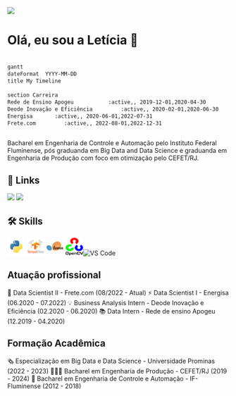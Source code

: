 ![](https://komarev.com/ghpvc/?username=leticiagcsilva)

# Olá, eu sou a Letícia 👋

```mermaid

gantt
dateFormat  YYYY-MM-DD
title My Timeline

section Carreira
Rede de Ensino Apogeu           :active,, 2019-12-01,2020-04-30
Deode Inovação e Eficiência         :active,, 2020-02-01,2020-06-30
Energisa       :active,, 2020-06-01,2022-07-31
Frete.com         :active,, 2022-08-01,2022-12-31

```
##
Bacharel em Engenharia de Controle e Automação pelo Instituto Federal Fluminense, pós graduanda em Big Data and Data Science e graduanda em Engenharia de Produção com foco em otimização pelo CEFET/RJ. 

## 🔗 Links
<div>
  <a href="https://www.linkedin.com/in/leticia-gomescsilva/" target="_blank"><img src="https://img.shields.io/badge/-LinkedIn-%230077B5?style=for-the-badge&logo=linkedin&logoColor=white" target="_blank"></a>
  <a href="https://www.instagram.com/leticiagomescsilva/" target="_blank"><img src="https://img.shields.io/badge/-Instagram-%23E4405F?style=for-the-badge&logo=instagram&logoColor=white" target="_blank"></a>
</div>

## 🛠 Skills 
<img title="Python" alt="Python" width="40px" src="https://raw.githubusercontent.com/github/explore/master/topics/python/python.png"> <img title="TensorFlow" alt="TensorFlow" width="40px" src="https://raw.githubusercontent.com/github/explore/master/topics/tensorflow/tensorflow.png"> <img title="Scikit-Learn" alt="Scikit Learn" width="40px" src="https://raw.githubusercontent.com/github/explore/master/topics/scikit-learn/scikit-learn.png"> <img title="OpenCV" alt="OpenCV" width="40px" src="https://raw.githubusercontent.com/github/explore/master/topics/opencv/opencv.png"><img title="VS Code" alt="VS Code" width="40px" src="https://img.icons8.com/fluent/48/000000/visual-studio-code-2019.png">

## Atuação profissional

🚚  Data Scientist II - Frete.com (08/2022 - Atual)
⚡ Data Scientist I - Energisa (06.2020 - 07.2022)
💡 Business Analysis Intern - Deode Inovação e Eficiência (02.2020 - 06.2020)
📚 Data Intern - Rede de ensino Apogeu (12.2019 - 04.2020)

## Formação Acadêmica

 🗞️ Especialização em Big Data e Data Science - Universidade Prominas (2022 - 2023)
 👩🏽‍🎓 Bacharel em Engenharia de Produção - CEFET/RJ (2019 - 2024)
 🤖 Bacharel em Engenharia de Controle e Automação - IF-Fluminense (2012 - 2018)
